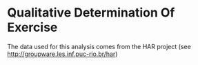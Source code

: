 # Qualitative Determination Of Exercise


The data used for this analysis comes from the HAR project (see http://groupware.les.inf.puc-rio.br/har)


